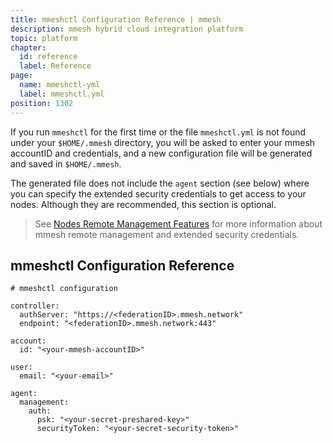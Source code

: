 ```yaml
---
title: mmeshctl Configuration Reference | mmesh
description: mmesh hybrid cloud integration platform
topic: platform
chapter:
  id: reference
  label: Reference
page:
  name: mmeshctl-yml
  label: mmeshctl.yml
position: 1302
---
```


If you run `mmeshctl` for the first time or the file `mmeshctl.yml` is not found under your `$HOME/.mmesh` directory, you will be asked to enter your mmesh accountID and credentials, and a new configuration file will be generated and saved in `$HOME/.mmesh`.

The generated file does not include the `agent` section (see below) where you can specify the extended security credentials to get access to your nodes. Although they are recommended, this section is optional.

> See [Nodes Remote Management Features](/docs/platform/networking/nodes#remote-management-features) for more information about mmesh remote management and extended security credentials.

## mmeshctl Configuration Reference

```yaml[mmeshctl.yml]
# mmeshctl configuration

controller:
  authServer: "https://<federationID>.mmesh.network"
  endpoint: "<federationID>.mmesh.network:443"

account:
  id: "<your-mmesh-accountID>"

user:
  email: "<your-email>"

agent:
  management:
    auth:
      psk: "<your-secret-preshared-key>"
      securityToken: "<your-secret-security-token>"
```
